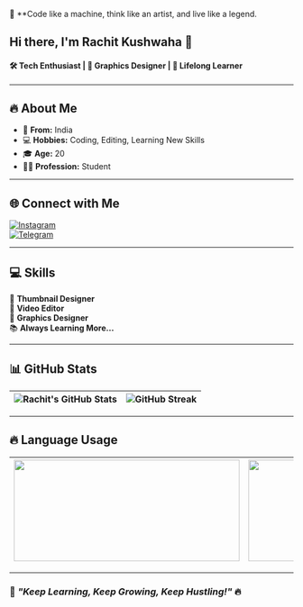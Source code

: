 🚀 **Code like a machine, think like an artist, and live like a legend.

## Hi there, I'm **Rachit Kushwaha** 👋  
#### 🛠️ Tech Enthusiast | 🎨 Graphics Designer | 🚀 Lifelong Learner  

---

## 🔥 About Me  
- 🏡 **From:** India  
- 💻 **Hobbies:** Coding, Editing, Learning New Skills  
- 🎓 **Age:** 20  
- 🧑‍🎓 **Profession:** Student  

---

## 🌐 Connect with Me  
[![Instagram](https://img.shields.io/badge/-Instagram-%23E4405F?style=for-the-badge&logo=instagram&logoColor=white)](https://instagram.com/beyondrachit)  
[![Telegram](https://img.shields.io/badge/-Telegram-0088CC?style=for-the-badge&logo=telegram&logoColor=white)](https://t.me/beyondrachit)  

---

## 💻 Skills  
🎯 **Thumbnail Designer**  
🎥 **Video Editor**  
🎨 **Graphics Designer**  
📚 **Always Learning More...**  

---

## 📊 GitHub Stats  
| ![Rachit's GitHub Stats](https://github-readme-stats.vercel.app/api?username=RACHIT-KUSHWAHA&theme=dark&hide_border=false&include_all_commits=true&count_private=true&show_icons=true) | ![GitHub Streak](https://github-readme-streak-stats.herokuapp.com/?user=RACHIT-KUSHWAHA&theme=dark&hide_border=false) |
|:--:|:--:|

---

## 🔥 Language Usage  
| <img src="https://github-readme-stats.vercel.app/api/top-langs/?username=RACHIT-KUSHWAHA&theme=dark&hide_border=false&layout=compact" height="180" width="400"> | <img src="https://github-contributor-stats.vercel.app/api?username=RACHIT-KUSHWAHA&limit=5&theme=dark&combine_all_yearly_contributions=true" height="180" width="400"> |
|:--:|:--:|

---

### 🚀 _"Keep Learning, Keep Growing, Keep Hustling!"_ 🔥
